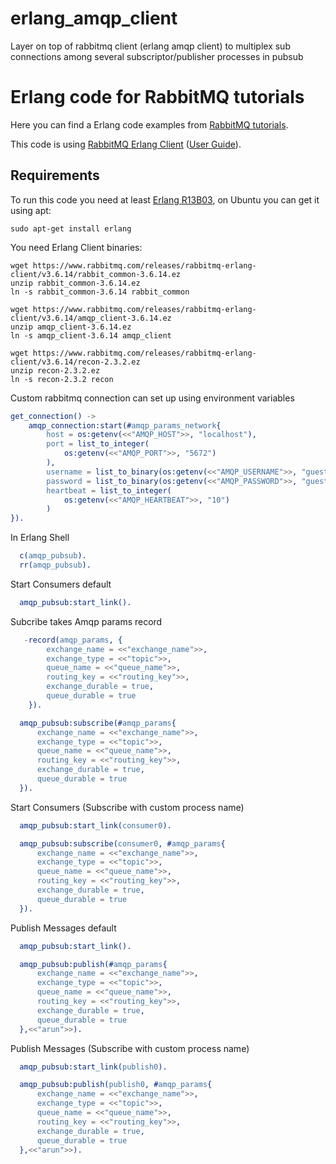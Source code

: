 # erlang_amqp_client
Layer on top of rabbitmq client (erlang amqp client) to multiplex sub connections among several subscriptor/publisher processes in pubsub


# Erlang code for RabbitMQ tutorials #

Here you can find a Erlang code examples from [RabbitMQ
tutorials](http://www.rabbitmq.com/getstarted.html).

This code is using [RabbitMQ Erlang
Client](http://hg.rabbitmq.com/rabbitmq-erlang-client/) ([User
Guide](http://www.rabbitmq.com/erlang-client-user-guide.html)).

## Requirements

To run this code you need at least [Erlang
R13B03](http://erlang.org/download.html), on Ubuntu you can get it
using apt:

    sudo apt-get install erlang

You need Erlang Client binaries:

    wget https://www.rabbitmq.com/releases/rabbitmq-erlang-client/v3.6.14/rabbit_common-3.6.14.ez
    unzip rabbit_common-3.6.14.ez
    ln -s rabbit_common-3.6.14 rabbit_common

    wget https://www.rabbitmq.com/releases/rabbitmq-erlang-client/v3.6.14/amqp_client-3.6.14.ez
    unzip amqp_client-3.6.14.ez
    ln -s amqp_client-3.6.14 amqp_client

    wget https://www.rabbitmq.com/releases/rabbitmq-erlang-client/v3.6.14/recon-2.3.2.ez
    unzip recon-2.3.2.ez
    ln -s recon-2.3.2 recon
    
Custom rabbitmq connection can set up using environment variables
```erlang
get_connection() ->
    amqp_connection:start(#amqp_params_network{
        host = os:getenv(<<"AMQP_HOST">>, "localhost"),
        port = list_to_integer(
            os:getenv(<<"AMQP_PORT">>, "5672")
        ),
        username = list_to_binary(os:getenv(<<"AMQP_USERNAME">>, "guest")),
        password = list_to_binary(os:getenv(<<"AMQP_PASSWORD">>, "guest")),
        heartbeat = list_to_integer(
            os:getenv(<<"AMQP_HEARTBEAT">>, "10")
        )
}).
```

In Erlang Shell
```erlang
  c(amqp_pubsub).  
  rr(amqp_pubsub).
```
  
  Start Consumers default
  
```erlang
  amqp_pubsub:start_link().
```
   Subcribe takes Amqp params record
  
```erlang
   -record(amqp_params, {
        exchange_name = <<"exchange_name">>,
        exchange_type = <<"topic">>,
        queue_name = <<"queue_name">>,
        routing_key = <<"routing_key">>,
        exchange_durable = true,
        queue_durable = true
    }).
```

```erlang
  amqp_pubsub:subscribe(#amqp_params{
      exchange_name = <<"exchange_name">>,
      exchange_type = <<"topic">>,
      queue_name = <<"queue_name">>,
      routing_key = <<"routing_key">>,
      exchange_durable = true,
      queue_durable = true
  }).
```
  

  Start Consumers (Subscribe with custom process name)

```erlang
  amqp_pubsub:start_link(consumer0).

  amqp_pubsub:subscribe(consumer0, #amqp_params{
      exchange_name = <<"exchange_name">>,
      exchange_type = <<"topic">>,
      queue_name = <<"queue_name">>,
      routing_key = <<"routing_key">>,
      exchange_durable = true,
      queue_durable = true
  }).
```
    
  Publish Messages default
  
```erlang
  amqp_pubsub:start_link().

  amqp_pubsub:publish(#amqp_params{
      exchange_name = <<"exchange_name">>,
      exchange_type = <<"topic">>,
      queue_name = <<"queue_name">>,
      routing_key = <<"routing_key">>,
      exchange_durable = true,
      queue_durable = true
  },<<"arun">>). 
```

  Publish Messages (Subscribe with custom process name)

```erlang
  amqp_pubsub:start_link(publish0).

  amqp_pubsub:publish(publish0, #amqp_params{
      exchange_name = <<"exchange_name">>,
      exchange_type = <<"topic">>,
      queue_name = <<"queue_name">>,
      routing_key = <<"routing_key">>,
      exchange_durable = true,
      queue_durable = true
  },<<"arun">>).
```
